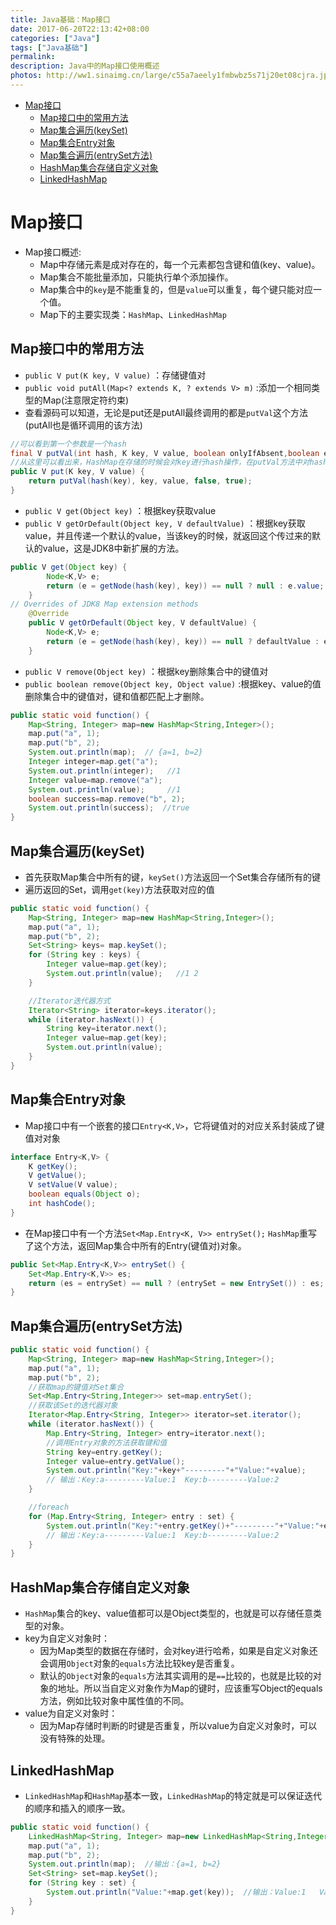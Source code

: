 ```yaml
---
title: Java基础：Map接口
date: 2017-06-20T22:13:42+08:00
categories: ["Java"]
tags: ["Java基础"]
permalink: 
description: Java中的Map接口使用概述
photos: http://ww1.sinaimg.cn/large/c55a7aeely1fmbwbz5s71j20et08cjra.jpg
---
```

<!-- TOC -->

- [Map接口](#map接口)
    - [Map接口中的常用方法](#map接口中的常用方法)
    - [Map集合遍历(keySet)](#map集合遍历keyset)
    - [Map集合Entry对象](#map集合entry对象)
    - [Map集合遍历(entrySet方法)](#map集合遍历entryset方法)
    - [HashMap集合存储自定义对象](#hashmap集合存储自定义对象)
    - [LinkedHashMap](#linkedhashmap)

<!-- /TOC -->

# Map接口

- Map接口概述:
  - Map中存储元素是成对存在的，每一个元素都包含键和值(key、value)。
  - Map集合不能批量添加，只能执行单个添加操作。
  - Map集合中的`key`是不能重复的，但是`value`可以重复，每个键只能对应一个值。
  - Map下的主要实现类：`HashMap`、`LinkedHashMap`

## Map接口中的常用方法

- `public V put(K key, V value)` ：存储键值对
- `public void putAll(Map<? extends K, ? extends V> m)` :添加一个相同类型的Map(注意限定符约束)
- 查看源码可以知道，无论是put还是putAll最终调用的都是`putVal`这个方法(putAll也是循环调用的该方法)


```java
//可以看到第一个参数是一个hash
final V putVal(int hash, K key, V value, boolean onlyIfAbsent,boolean evict){}
//从这里可以看出来，HashMap在存储的时候会对key进行hash操作，在putVal方法中对hash进行判断，用来判重
public V put(K key, V value) {
    return putVal(hash(key), key, value, false, true);
}

```

- `public V get(Object key)` ：根据key获取value
- `public V getOrDefault(Object key, V defaultValue)` ：根据key获取value，并且传递一个默认的value，当该key的时候，就返回这个传过来的默认的value，这是JDK8中新扩展的方法。


```java
public V get(Object key) {
        Node<K,V> e;
        return (e = getNode(hash(key), key)) == null ? null : e.value;
    }
// Overrides of JDK8 Map extension methods
    @Override
    public V getOrDefault(Object key, V defaultValue) {
        Node<K,V> e;
        return (e = getNode(hash(key), key)) == null ? defaultValue : e.value;
    }

```

- `public V remove(Object key)` ：根据key删除集合中的键值对
- `public boolean remove(Object key, Object value)` :根据key、value的值删除集合中的键值对，键和值都匹配上才删除。


```java
public static void function() {
    Map<String, Integer> map=new HashMap<String,Integer>();
    map.put("a", 1);
    map.put("b", 2);
    System.out.println(map);  // {a=1, b=2}
    Integer integer=map.get("a");  
    System.out.println(integer);   //1
    Integer value=map.remove("a");
    System.out.println(value);     //1
    boolean success=map.remove("b", 2);
    System.out.println(success);  //true
}

```


## Map集合遍历(keySet)

- 首先获取Map集合中所有的键，`keySet()`方法返回一个Set集合存储所有的键
- 遍历返回的Set，调用`get(key)`方法获取对应的值


```java
public static void function() {
    Map<String, Integer> map=new HashMap<String,Integer>();
    map.put("a", 1);
    map.put("b", 2);
    Set<String> keys= map.keySet();
    for (String key : keys) {
		Integer value=map.get(key);
		System.out.println(value);   //1 2
	}

	//Iterator迭代器方式
	Iterator<String> iterator=keys.iterator();
    while (iterator.hasNext()) {
		String key=iterator.next();
		Integer value=map.get(key);
		System.out.println(value);
	}
}

```

## Map集合Entry对象

- Map接口中有一个嵌套的接口`Entry<K,V>`，它将键值对的对应关系封装成了键值对对象


```java
interface Entry<K,V> {
	K getKey();
	V getValue();
	V setValue(V value);
	boolean equals(Object o);
	int hashCode();
}

```

- 在Map接口中有一个方法`Set<Map.Entry<K, V>> entrySet();` `HashMap`重写了这个方法，返回Map集合中所有的Entry(键值对)对象。

```java
public Set<Map.Entry<K,V>> entrySet() {
    Set<Map.Entry<K,V>> es;
    return (es = entrySet) == null ? (entrySet = new EntrySet()) : es;
}

```

## Map集合遍历(entrySet方法)


```java
public static void function() {
    Map<String, Integer> map=new HashMap<String,Integer>();
    map.put("a", 1);
    map.put("b", 2);
    //获取map的键值对Set集合
    Set<Map.Entry<String,Integer>> set=map.entrySet();
	//获取该Set的迭代器对象
    Iterator<Map.Entry<String, Integer>> iterator=set.iterator();
    while (iterator.hasNext()) {
		Map.Entry<String, Integer> entry=iterator.next();
		//调用Entry对象的方法获取键和值
		String key=entry.getKey();
		Integer value=entry.getValue();
		System.out.println("Key:"+key+"---------"+"Value:"+value);  
		// 输出：Key:a---------Value:1  Key:b---------Value:2
	}

	//foreach
	for (Map.Entry<String, Integer> entry : set) {
        System.out.println("Key:"+entry.getKey()+"---------"+"Value:"+entry.getValue());
		// 输出：Key:a---------Value:1  Key:b---------Value:2
	}
}

```

## HashMap集合存储自定义对象

- `HashMap`集合的key、value值都可以是Object类型的，也就是可以存储任意类型的对象。
- key为自定义对象时：
  - 因为Map类型的数据在存储时，会对key进行哈希，如果是自定义对象还会调用`Object`对象的`equals`方法比较key是否重复。
  - 默认的`Object`对象的`equals`方法其实调用的是`==`比较的，也就是比较的对象的地址。所以当自定义对象作为Map的键时，应该重写Object的equals方法，例如比较对象中属性值的不同。
- value为自定义对象时：
  - 因为Map存储时判断的时键是否重复，所以value为自定义对象时，可以没有特殊的处理。

## LinkedHashMap

- `LinkedHashMap`和`HashMap`基本一致，`LinkedHashMap`的特定就是可以保证迭代的顺序和插入的顺序一致。


```java
public static void function() {
    LinkedHashMap<String, Integer> map=new LinkedHashMap<String,Integer>();
    map.put("a", 1);
    map.put("b", 2);
    System.out.println(map);  //输出：{a=1, b=2}
    Set<String> set=map.keySet();
    for (String key : set) {
		System.out.println("Value:"+map.get(key));  //输出：Value:1   Value:2
	}
}

```
